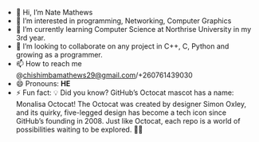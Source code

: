 - 👋 Hi, I’m Nate Mathews
- 👀 I’m interested in programming, Networking, Computer Graphics 
- 🌱 I’m currently learning Computer Science at Northrise University in my 3rd year.
- 💞️ I’m looking to collaborate on any project in C++, C, Python and growing as a programmer.
- 📫 How to reach me @chishimbamathews29@gmail.com/+260761439030
- 😄 Pronouns: **HE**
- ⚡ Fun fact: 💡 Did you know? GitHub’s Octocat mascot has a name: Monalisa Octocat! The Octocat was created by designer Simon Oxley, and its quirky,
 five-legged design has become a tech icon since GitHub’s founding in 2008. Just like Octocat, each repo is a world of possibilities waiting to be explored. 🐙✨

<!---
Natemathews/Natemathews is a ✨ special ✨ repository because its `README.md` (this file) appears on your GitHub profile.
You can click the Preview link to take a look at your changes.
--->
